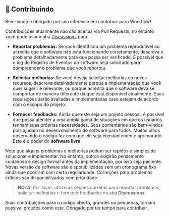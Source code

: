 ## :busts_in_silhouette: Contribuindo

Bem-vindo e obrigado por seu interesse em contribuir para Workflow!

Contribuições atualmente não são aceitas via Pull Requests, no entanto você pode usar a aba [Discussions](https://github.com/2uj1m28ohz/workflow/discussions) para:

- **Reportar problemas:** Se você identificou um problema reprodutível ou acredita que o software não está funcionando corretamente, descreva o problema detalhadamente para que possa ser verificado. É possível que o log do Registro de Eventos do software seja solicitado para compreender o problema que você reportou.

- **Solicitar melhorias:** Se você deseja solicitar melhorias ou novos recursos, descreva detalhadamente porque a implementação que você quer sugerir é relevante, ou porque acredita que o software deva se comportar de maneira diferente da que está disponível atualmente. Suas requisições serão avaliadas e implementadas caso estejam de acordo com o escopo do projeto.

- **Fornecer feedbacks:** Ainda que este seja um projeto pessoal, é possível que possa atender a uma ampla gama de situações em que os usuários tenham suas próprias necessidades. Seus comentários são bem-vindos pois ajudam no desenvolvimento do software para todos. Muitos olhos observando o código faz com que ele seja constantemente aprimorado. Este é o poder do **software livre**.

Note que alguns problemas e melhorias podem ser rápidos e simples de solucionar e implementar. No entanto, outros exigirão pensamento cuidadoso e design formal antes da implementação, por isso seja paciente. Novas versão de software são disponibilizadas sem um cronograma fixo ainda que ocorram com certa regularidade. Correções para problemas críticos são disponibilizados com prioridade.

> **NOTA:** Por favor, utilize as seções corretas para reportar problemas, solicitar melhorias e fornecer feedbacks na aba **Discussions**.

Suas contribuições para o código aberto, grandes ou pequenas, tornam possível projetos como este. Obrigado por ter tempo para contribuir.
